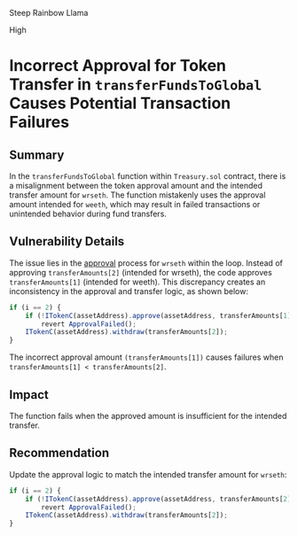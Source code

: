 Steep Rainbow Llama

High

# Incorrect Approval for Token Transfer in `transferFundsToGlobal` Causes Potential Transaction Failures

## Summary

In the `transferFundsToGlobal` function within `Treasury.sol` contract, there is a misalignment between the token approval amount and the intended transfer amount for `wrseth`. The function mistakenly uses the approval amount intended for `weeth`, which may result in failed transactions or unintended behavior during fund transfers.

## Vulnerability Details

The issue lies in the [approval](https://github.com/sherlock-audit/2024-11-autonomint/blob/0d324e04d4c0ca306e1ae4d4c65f0cb9d681751b/Blockchain/Blockchian/contracts/Core_logic/Treasury.sol#L782-L783) process for `wrseth` within the loop. Instead of approving `transferAmounts[2]` (intended for wrseth), the code approves `transferAmounts[1]` (intended for weeth). This discrepancy creates an inconsistency in the approval and transfer logic, as shown below:
```js
if (i == 2) {
    if (!ITokenC(assetAddress).approve(assetAddress, transferAmounts[1])) 
        revert ApprovalFailed();
    ITokenC(assetAddress).withdraw(transferAmounts[2]);
}
```
The incorrect approval amount `(transferAmounts[1])` causes failures when `transferAmounts[1] < transferAmounts[2]`.

## Impact

The function fails when the approved amount is insufficient for the intended transfer.

## Recommendation

Update the approval logic to match the intended transfer amount for `wrseth`:
```js
if (i == 2) {
    if (!ITokenC(assetAddress).approve(assetAddress, transferAmounts[2])) 
        revert ApprovalFailed();
    ITokenC(assetAddress).withdraw(transferAmounts[2]);
}
```